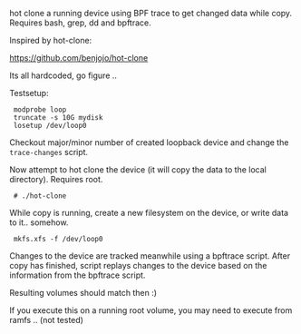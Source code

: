 hot clone a running device using BPF trace to get changed data
while copy. Requires bash, grep, dd and bpftrace.

Inspired by hot-clone:

 https://github.com/benjojo/hot-clone

Its all hardcoded, go figure ..

Testsetup:
```
 modprobe loop
 truncate -s 10G mydisk
 losetup /dev/loop0
```

Checkout major/minor number of created loopback device and change the `trace-changes`
script.
 
Now attempt to hot clone the device (it will copy the data to the local directory).
Requires root.

```
 # ./hot-clone
```
 
While copy is running, create a new filesystem on the device, or write data to it.. somehow.

```
 mkfs.xfs -f /dev/loop0
 ```

Changes to the device are tracked meanwhile using a bpftrace script.
After copy has finished, script replays changes to the device based
on the information from the bpftrace script.

Resulting volumes should match then :)

If you execute this on a running root volume, you may need to execute
from ramfs .. (not tested)


